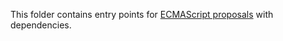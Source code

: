 This folder contains entry points for [ECMAScript proposals](https://github.com/zloirock/core-js#ecmascript-proposals) with dependencies.

